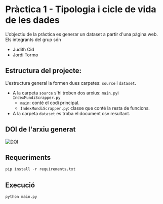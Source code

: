 # Pràctica 1 - Tipologia i cicle de vida de les dades
L'objectiu de la pràctica es generar un dataset a partir d'una pàgina web. Els integrants del grup són
- Judith Cid
- Jordi Tormo

## Estructura del projecte:
L'estructura general la formen dues carpetes: `source` i `dataset`.
- A la carpeta `source` s'hi troben dos arxius: `main.py`i `IndexMundiScrapper.py`
  - `main`: conté el codi principal.
  - `IndexMundiScrapper.py`: classe que conté la resta de funcions.
- A la carpeta `dataset` es troba el document csv resultant.

## DOI de l'arxiu generat
[![DOI](https://zenodo.org/badge/DOI/10.5281/zenodo.7336214.svg)](https://doi.org/10.5281/zenodo.7336214)

## Requeriments
```python
pip install -r requirements.txt
```

## Execució

```python
python main.py 
```
